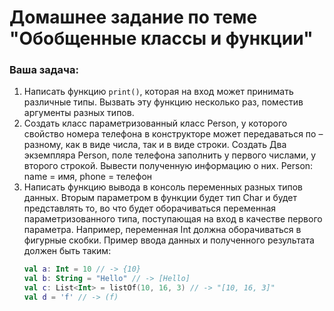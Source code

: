 # Домашнее задание по теме "Обобщенные классы и функции"

### Ваша задача:

1. Написать функцию `print()`, которая на вход может принимать различные типы. Вызвать эту функцию
   несколько раз, поместив аргументы разных типов.
2. Создать класс параметризованный класс Person, у которого свойство номера телефона в конструкторе
   может передаваться по – разному, как в виде числа, так и в виде строки. Создать Два
   экземпляра Person, поле телефона заполнить у первого числами, у второго строкой. Вывести
   полученную информацию о них. Person: name = имя, phone = телефон
3. Написать функцию вывода в консоль переменных разных типов данных. Вторым параметром в функции
   будет тип Char и будет представлять то, во что будет оборачиваться переменная параметризованного
   типа, поступающая на вход в качестве первого параметра. Например, переменная Int должна
   оборачиваться в фигурные скобки. Пример ввода данных и полученного результата должен быть таким:
   ``` Kotlin
   val a: Int = 10 // -> {10}
   val b: String = "Hello" // -> [Hello]
   val c: List<Int> = listOf(10, 16, 3) // -> "[10, 16, 3]"
   val d = 'f' // -> (f)
   ```